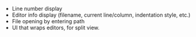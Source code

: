 - Line number display
- Editor info display (filename, current line/column, indentation style, etc.)
- File opening by entering path
- UI that wraps editors, for split view.
